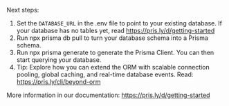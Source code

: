 Next steps:

1. Set the `DATABASE_URL` in the .env file to point to your existing database. If your database has no tables yet, read https://pris.ly/d/getting-started
2. Run npx prisma db pull to turn your database schema into a Prisma schema.
3. Run npx prisma generate to generate the Prisma Client. You can then start querying your database.
4. Tip: Explore how you can extend the ORM with scalable connection pooling, global caching, and real-time database events. Read: https://pris.ly/cli/beyond-orm

More information in our documentation:
https://pris.ly/d/getting-started

